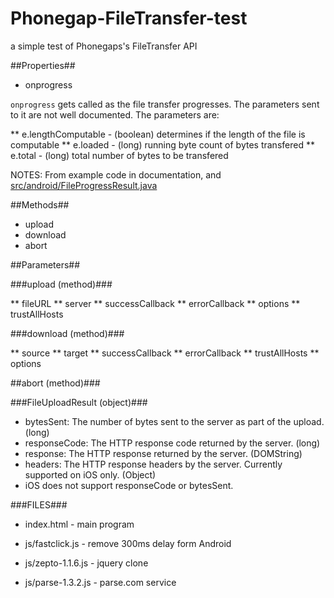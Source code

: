 # Phonegap-FileTransfer-test
a simple test of Phonegaps's FileTransfer API


##Properties##

* onprogress

`onprogress` gets called as the file transfer progresses. The parameters sent to it are not well documented. The parameters are:

** e.lengthComputable - (boolean) determines if the length of the file is computable
** e.loaded - (long) running byte count of bytes transfered
** e.total - (long) total number of bytes to be transfered

NOTES: From example code in documentation, and [src/android/FileProgressResult.java](https://github.com/apache/cordova-plugin-file-transfer/blob/16249c2f7ac53cb593e11eeae180066a88a28271/src/android/FileProgressResult.java)

##Methods##

* upload
* download
* abort

##Parameters##

###upload (method)###

** fileURL
** server
** successCallback
** errorCallback
** options
** trustAllHosts

###download (method)###

** source
** target
** successCallback
** errorCallback
** trustAllHosts
** options

##abort (method)###


###FileUploadResult (object)###


* bytesSent: The number of bytes sent to the server as part of the upload. (long)
* responseCode: The HTTP response code returned by the server. (long)
* response: The HTTP response returned by the server. (DOMString)
* headers: The HTTP response headers by the server. Currently supported on iOS only. (Object)
 * iOS does not support responseCode or bytesSent.


###FILES###

* index.html - main program

* js/fastclick.js - remove 300ms delay form Android
* js/zepto-1.1.6.js - jquery clone
* js/parse-1.3.2.js - parse.com service
